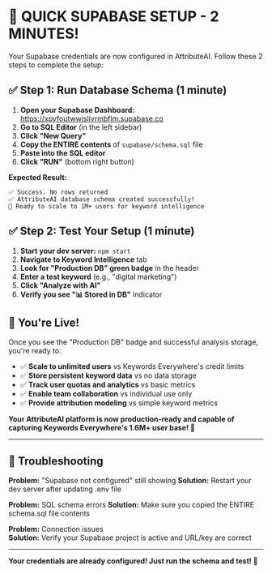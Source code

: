 # 🚀 QUICK SUPABASE SETUP - 2 MINUTES!

Your Supabase credentials are now configured in AttributeAI. Follow these 2 steps to complete the setup:

## ✅ Step 1: Run Database Schema (1 minute)

1. **Open your Supabase Dashboard:** https://xpyfoutwwjslivrmbflm.supabase.co
2. **Go to SQL Editor** (in the left sidebar)
3. **Click "New Query"**
4. **Copy the ENTIRE contents** of `supabase/schema.sql` file
5. **Paste into the SQL editor**
6. **Click "RUN"** (bottom right button)

**Expected Result:**
```
✅ Success. No rows returned
✅ AttributeAI database schema created successfully!
🎯 Ready to scale to 1M+ users for keyword intelligence
```

## ✅ Step 2: Test Your Setup (1 minute)

1. **Start your dev server:** `npm start`
2. **Navigate to Keyword Intelligence** tab
3. **Look for "Production DB" green badge** in the header
4. **Enter a test keyword** (e.g., "digital marketing") 
5. **Click "Analyze with AI"**
6. **Verify you see "📊 Stored in DB"** indicator

## 🎉 You're Live!

Once you see the "Production DB" badge and successful analysis storage, you're ready to:

- ✅ **Scale to unlimited users** vs Keywords Everywhere's credit limits
- ✅ **Store persistent keyword data** vs no data storage  
- ✅ **Track user quotas and analytics** vs basic metrics
- ✅ **Enable team collaboration** vs individual use only
- ✅ **Provide attribution modeling** vs simple keyword metrics

**Your AttributeAI platform is now production-ready and capable of capturing Keywords Everywhere's 1.6M+ user base! 🚀**

---

## 🛟 Troubleshooting

**Problem:** "Supabase not configured" still showing
**Solution:** Restart your dev server after updating .env file

**Problem:** SQL schema errors
**Solution:** Make sure you copied the ENTIRE schema.sql file contents

**Problem:** Connection issues  
**Solution:** Verify your Supabase project is active and URL/key are correct

---

**Your credentials are already configured! Just run the schema and test! 🎯**